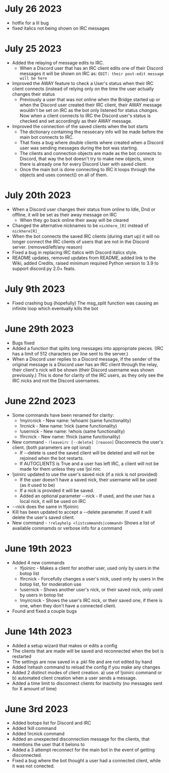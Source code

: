 # July 26 2023
- hotfix for a lil bug
- fixed italics not being shown on IRC messages

# July 25 2023

- Added the relaying of message edits to IRC. 
  - When a Discord user that has an IRC client edits one of their Discord messages it will be shown on IRC as: ```EDIT: their post-edit message will be here```
- Improved the AWAY feature to check a User's status when their IRC client connects (instead of relying only on the time the user actually changes their status
  - Previously a user that was not online when the Bridge started up or when the Discord user created their IRC client, their AWAY message wouldn't be set on IRC as the bot only listened for status *changes*. Now when a client connects to IRC the Discord user's status is checked and set accordingly as their AWAY message. 
- Improved the connection of the saved clients when the bot starts
  - The dictionary containing the nessecary info will be made before the main bot connects to IRC.
  - That fixes a bug where double clients where created when a Discord user was sending messages during the bot was starting. 
  - The clients and connection objects are made as the bot connects to Discord, that way the bot doesn't try to make new objects, since there is already one for every Discord User with saved client.
  - Once the main bot is done connecting to IRC it loops through the objects and uses connect() on all of them.

# July 20th 2023

- When a Discord user changes their status from online to Idle, Dnd or offline, it will be set as their away message on IRC
  - When they go back online their away will be cleared
- Changed the alternative nicknames to be ```nickhere_[R]``` instead of ```nickhere[R]_```
- When the bot connects the saved IRC clients (during start up) it will no longer connect the IRC clients of users that are not in the Discord server. (removed/left/any reason)
- Fixed a bug in replacing IRC italics with Discord italics style.
- README updates, removed updates from README, added link to the Wiki, added Credits, raised minimum required Python version to 3.9 to support discord.py 2.0+ feats.

# July 9th 2023
- Fixed crashing bug (hopefully) The msg_split function was causing an infinite loop which eventually kills the bot

# June 29th 2023
- Bugs fixed
- Added a function that splits long messages into appropriate pieces. (IRC has a limit of 512 characters per line sent to the server.)
- When a Discord user replies to a Discord message, if the sender of the original message is a Discord user has an IRC client through the relay, their client's nick will be shown (their Discord username was shown previously.) This is done for clarity of the IRC users, as they only see the IRC nicks and not the Discord usernames.

# June 22nd 2023
- Some commands have been renamed for clarity:
  - !myircnick - New name: !whoami (same functionality)
  - !ircnick   - New name: !nick   (same functionality)
  - !usernick  - New name: !whois  (same functionality)
  - !fircnick  - New name: !fnick  (same functionality)
- New command - ```!leaveirc [--delete] [reason]``` Disconnects the user's client. (both parameters are opt
ional)
  - If --delete is used the saved client will be deleted and will not be rejoined when the bot restarts.
  - If AUTOCLIENTS is True and a user has left IRC, a client will not be made for them unless they use !joi
nirc
- !joinirc updated to use the user's saved nick (if a nick is not provided)
  - If the user doesn't have a saved nick, their username will be used (as it used to be)
  - If a nick is provided it will be saved.
  - Added an optional parameter --nick - If used, and the user has a local nick, it will be used on IRC
- --nick does the same in !fjoinirc
- Kill has been updated to accept a --delete parameter. If used it will delete the user's saved client.
- New command - ```!relayhelp <listcommands|command>``` Shows a list of available commamds or verbose info
for a command

# June 19th 2023
- Added 4 new commands
  - !fjoinirc - Makes a client for another user, used only by users in the botop list
  - !fircnick - Forcefully changes a user's nick, used only by users in the botop list, for moderation use
  - !usernick - Shows another user's nick, or their saved nick, only used by users in botop list
  - !myircnick - Shows the user's IRC nick, or their saved one, if there is one, when they don't have a connected client.
- Found and fixed a couple bugs

# June 14th 2023
- Added a setup wizard that makes or edits a config
- The clients that are made will be saved and reconnected when the bot is restarted
- The settings are now saved in a .pkl file and are not edited by hand
- Added !rehash command to reload the config if you make any changes
- Added 2 distinct modes of client creation. a) use of !joinirc command or b) automated client creation when a user sends a message.
- Added a time limit to disconnect clients for inactivity (no messages sent for X amount of time)

# June 3rd 2023
- Added botops list for Discord and IRC
- Added !kill command
- Added !ircnick command
- Added an unexpected disconnection message for the clients, that memtions the user that it belons to
- Added a 3 attempt reconnect for the main bot in the event of getting disconnected.
- Fixed a bug where the bot thought a user had a connected client, while it was not conected.
